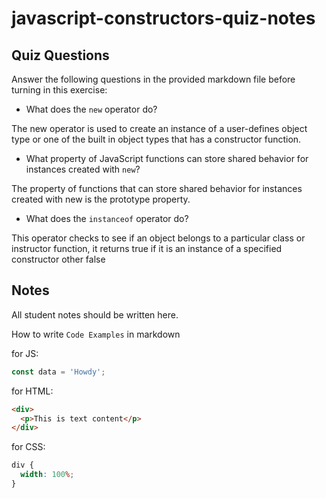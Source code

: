 # javascript-constructors-quiz-notes

## Quiz Questions

Answer the following questions in the provided markdown file before turning in this exercise:

- What does the `new` operator do?

The new operator is used to create an instance of a user-defines object type or one of the built in object types that has a constructor function.

- What property of JavaScript functions can store shared behavior for instances created with `new`?

The property of functions that can store shared behavior for instances created with new is the prototype property.

- What does the `instanceof` operator do?

This operator checks to see if an object belongs to a particular class or instructor function, it returns true if it is an instance of a specified constructor other false

## Notes

All student notes should be written here.

How to write `Code Examples` in markdown

for JS:

```javascript
const data = 'Howdy';
```

for HTML:

```html
<div>
  <p>This is text content</p>
</div>
```

for CSS:

```css
div {
  width: 100%;
}
```
